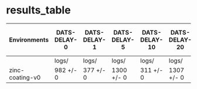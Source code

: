 # results_table
| Environments  |DATS-DELAY-0|DATS-DELAY-1|DATS-DELAY-5|DATS-DELAY-10|DATS-DELAY-20|DATS-DELAY-100-GPU|
|---------------|------------|------------|------------|-------------|-------------|------------------|
|               |logs/       |logs/       |logs/       |logs/        |logs/        |logs/             |
|zinc-coating-v0|982 +/- 0   |377 +/- 0   |1300 +/- 0  |311 +/- 0    |1307 +/- 0   |2297 +/- 0        |
